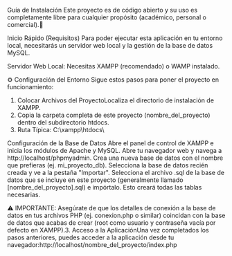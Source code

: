 Guía de Instalación
Este proyecto es de código abierto y su uso es completamente libre para cualquier propósito (académico, personal o comercial).🚀 

Inicio Rápido (Requisitos)
Para poder ejecutar esta aplicación en tu entorno local, necesitarás un servidor web local y la gestión de la base de datos $\text{MySQL}$.

Servidor Web Local: Necesitas XAMPP (recomendado) o $\text{WAMP}$ instalado.

⚙️ Configuración del Entorno
Sigue estos pasos para poner el proyecto en funcionamiento:

1. Colocar Archivos del ProyectoLocaliza el directorio de instalación de XAMPP.
2. Copia la carpeta completa de este proyecto (nombre_del_proyecto) dentro del subdirectorio htdocs.
3. Ruta Típica: C:\xampp\htdocs\

Configuración de la Base de Datos
Abre el panel de control de XAMPP e inicia los módulos de Apache y MySQL.
Abre tu navegador web y navega a http://localhost/phpmyadmin.
Crea una nueva base de datos con el nombre que prefieras (ej. mi_proyecto_db).
Selecciona la base de datos recién creada y ve a la pestaña "Importar".
Selecciona el archivo .sql de la base de datos que se incluye en este proyecto (generalmente llamado [nombre_del_proyecto].sql) e impórtalo. 
Esto creará todas las tablas necesarias.

⚠️ IMPORTANTE: Asegúrate de que los detalles de conexión a la base de datos en tus archivos $\text{PHP}$ (ej. conexion.php o similar) coincidan con la base de datos que acabas de crear (root como usuario y contraseña vacía por defecto en $\text{XAMPP}$).3. Acceso a la AplicaciónUna vez completados los pasos anteriores, puedes acceder a la aplicación desde tu navegador:http://localhost/nombre_del_proyecto/index.php
